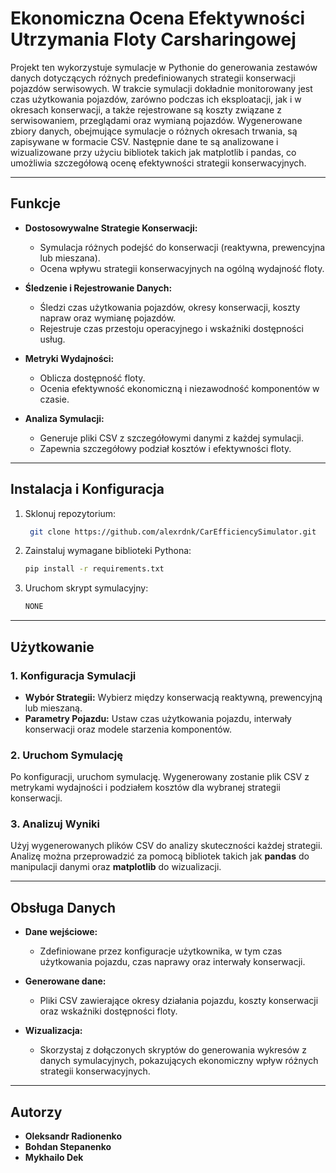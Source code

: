 # Ekonomiczna Ocena Efektywności Utrzymania Floty Carsharingowej

Projekt ten wykorzystuje symulacje w Pythonie do generowania zestawów danych dotyczących różnych predefiniowanych strategii konserwacji pojazdów serwisowych. W trakcie symulacji dokładnie monitorowany jest czas użytkowania pojazdów, zarówno podczas ich eksploatacji, jak i w okresach konserwacji, a także rejestrowane są koszty związane z serwisowaniem, przeglądami oraz wymianą pojazdów. Wygenerowane zbiory danych, obejmujące symulacje o różnych okresach trwania, są zapisywane w formacie CSV. Następnie dane te są analizowane i wizualizowane przy użyciu bibliotek takich jak matplotlib i pandas, co umożliwia szczegółową ocenę efektywności strategii konserwacyjnych.

---

## Funkcje

- **Dostosowywalne Strategie Konserwacji:**
  - Symulacja różnych podejść do konserwacji (reaktywna, prewencyjna lub mieszana).
  - Ocena wpływu strategii konserwacyjnych na ogólną wydajność floty.
  
- **Śledzenie i Rejestrowanie Danych:**
  - Śledzi czas użytkowania pojazdów, okresy konserwacji, koszty napraw oraz wymianę pojazdów.
  - Rejestruje czas przestoju operacyjnego i wskaźniki dostępności usług.
  
- **Metryki Wydajności:**
  - Oblicza dostępność floty.
  - Ocenia efektywność ekonomiczną i niezawodność komponentów w czasie.

- **Analiza Symulacji:**
  - Generuje pliki CSV z szczegółowymi danymi z każdej symulacji.
  - Zapewnia szczegółowy podział kosztów i efektywności floty.

---

## Instalacja i Konfiguracja

1. Sklonuj repozytorium:
    ```bash
     git clone https://github.com/alexrdnk/CarEfficiencySimulator.git
    ```

2. Zainstaluj wymagane biblioteki Pythona:
    ```bash
    pip install -r requirements.txt
    ```

3. Uruchom skrypt symulacyjny:
    ```bash
   NONE
    ```

---

## Użytkowanie

### 1. Konfiguracja Symulacji
- **Wybór Strategii:** Wybierz między konserwacją reaktywną, prewencyjną lub mieszaną.
- **Parametry Pojazdu:** Ustaw czas użytkowania pojazdu, interwały konserwacji oraz modele starzenia komponentów.

### 2. Uruchom Symulację
Po konfiguracji, uruchom symulację. Wygenerowany zostanie plik CSV z metrykami wydajności i podziałem kosztów dla wybranej strategii konserwacji.

### 3. Analizuj Wyniki
Użyj wygenerowanych plików CSV do analizy skuteczności każdej strategii. Analizę można przeprowadzić za pomocą bibliotek takich jak **pandas** do manipulacji danymi oraz **matplotlib** do wizualizacji.

---

## Obsługa Danych

- **Dane wejściowe:**
  - Zdefiniowane przez konfiguracje użytkownika, w tym czas użytkowania pojazdu, czas naprawy oraz interwały konserwacji.
  
- **Generowane dane:**
  - Pliki CSV zawierające okresy działania pojazdu, koszty konserwacji oraz wskaźniki dostępności floty.
  
- **Wizualizacja:**
  - Skorzystaj z dołączonych skryptów do generowania wykresów z danych symulacyjnych, pokazujących ekonomiczny wpływ różnych strategii konserwacyjnych.

---

## Autorzy

- **Oleksandr Radionenko**
- **Bohdan Stepanenko**
- **Mykhailo Dek**


